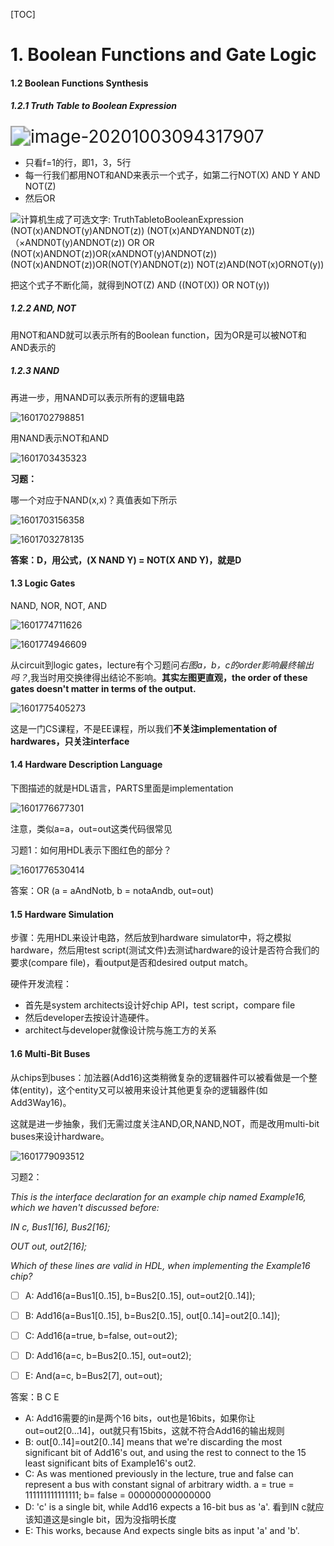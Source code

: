 [TOC]

# 1. Boolean Functions and Gate Logic

#### 1.2 Boolean Functions Synthesis

##### 1.2.1 Truth Table to Boolean Expression

<img src="https://raw.githubusercontent.com/ZhouMeng1998/computer-science-notes/main/IMG/image-20201003094317907.png" alt="image-20201003094317907" style="zoom:200%;" />

- 只看f=1的行，即1，3，5行
- 每一行我们都用NOT和AND来表示一个式子，如第二行NOT(X) AND Y AND NOT(Z)
- 然后OR

![计算机生成了可选文字: TruthTabletoBooleanExpression (NOT(x)ANDNOT(y)ANDNOT(z)) (NOT(x)ANDYANDN0T(z)) （×ANDN0T(y)ANDNOT(z)) OR OR (NOT(x)ANDNOT(z))OR(xANDNOT(y)ANDNOT(z)) (NOT(x)ANDNOT(z))OR(NOT(Y)ANDNOT(z)) NOT(z)AND(NOT(x)ORNOT(y))](https://raw.githubusercontent.com/ZhouMeng1998/computer-science-notes/main/IMG/202010/03/141901-795663.png)

把这个式子不断化简，就得到NOT(Z) AND ((NOT(X)) OR NOT(y))

##### 1.2.2 AND, NOT

用NOT和AND就可以表示所有的Boolean function，因为OR是可以被NOT和AND表示的

##### 1.2.3 NAND

再进一步，用NAND可以表示所有的逻辑电路



![1601702798851](https://raw.githubusercontent.com/ZhouMeng1998/computer-science-notes/main/IMG/202010/03/132640-519150.png)

用NAND表示NOT和AND

![1601703435323](https://raw.githubusercontent.com/ZhouMeng1998/computer-science-notes/main/IMG/202010/04/110937-705223.png)

**习题：**

哪一个对应于NAND(x,x)？真值表如下所示

![1601703156358](https://raw.githubusercontent.com/ZhouMeng1998/computer-science-notes/main/IMG/202010/03/133237-517953.png)

![1601703278135](https://raw.githubusercontent.com/ZhouMeng1998/computer-science-notes/main/IMG/202010/03/133438-714350.png)

**答案：D，用公式，(X NAND Y) = NOT(X AND Y)，就是D**

#### 1.3 Logic Gates

NAND, NOR, NOT, AND

![1601774711626](https://raw.githubusercontent.com/ZhouMeng1998/computer-science-notes/main/IMG/202010/04/092515-146404.png)

![1601774946609](https://raw.githubusercontent.com/ZhouMeng1998/computer-science-notes/main/IMG/202010/04/092907-451339.png)

从circuit到logic gates，lecture有个习题问*右图a，b，c的order影响最终输出吗？*,我当时用交换律得出结论不影响。**其实左图更直观，the order of these gates doesn't matter in terms of the output.**

![1601775405273](https://raw.githubusercontent.com/ZhouMeng1998/computer-science-notes/main/IMG/202010/04/093646-181317.png)

这是一门CS课程，不是EE课程，所以我们**不关注implementation of hardwares，只关注interface**

#### 1.4 Hardware Description Language

下图描述的就是HDL语言，PARTS里面是implementation

![1601776677301](https://raw.githubusercontent.com/ZhouMeng1998/computer-science-notes/main/IMG/202010/04/095758-60575.png)

注意，类似a=a，out=out这类代码很常见

习题1：如何用HDL表示下图红色的部分？

![1601776530414](https://raw.githubusercontent.com/ZhouMeng1998/computer-science-notes/main/IMG/202010/04/095531-270538.png)

答案：OR (a = aAndNotb, b = notaAndb, out=out)

#### 1.5 Hardware Simulation

步骤：先用HDL来设计电路，然后放到hardware simulator中，将之模拟hardware，然后用test script(测试文件)去测试hardware的设计是否符合我们的要求(compare file)，看output是否和desired output match。

硬件开发流程：

- 首先是system architects设计好chip API，test script，compare file
- 然后developer去按设计造硬件。
- architect与developer就像设计院与施工方的关系

#### 1.6 Multi-Bit Buses

从chips到buses：加法器(Add16)这类稍微复杂的逻辑器件可以被看做是一个整体(entity)，这个entity又可以被用来设计其他更复杂的逻辑器件(如Add3Way16)。

这就是进一步抽象，我们无需过度关注AND,OR,NAND,NOT，而是改用multi-bit buses来设计hardware。

![1601779093512](https://raw.githubusercontent.com/ZhouMeng1998/computer-science-notes/main/IMG/202010/04/103817-892120.png)

习题2：

*This is the interface declaration for an example chip named Example16, which we haven't discussed before:*

*IN c, Bus1[16], Bus2[16];*

*OUT out, out2[16];*

*Which of these lines are valid in HDL, when implementing the Example16 chip?*

- [ ] A: Add16(a=Bus1[0..15], b=Bus2[0..15], out=out2[0..14]);
- [ ] B: Add16(a=Bus1[0..15], b=Bus2[0..15], out[0..14]=out2[0..14]);
- [ ] C: Add16(a=true, b=false, out=out2);
- [ ] D: Add16(a=c, b=Bus2[0..15], out=out2);
- [ ] E: And(a=c, b=Bus2[7], out=out);



答案：B C E

- A: Add16需要的in是两个16 bits，out也是16bits，如果你让out=out2[0...14]，out就只有15bits，这就不符合Add16的输出规则
- B: out[0..14]=out2[0..14] means that we're discarding the most significant bit of Add16's out, and using the rest to connect to the 15 least significant bits of Example16's out2.
- C: As was mentioned previously in the lecture, true and false can represent a bus with constant signal of arbitrary width. a = true = 111111111111111; b= false = 000000000000000
- D: 'c' is a single bit, while Add16 expects a 16-bit bus as 'a'. 看到IN c就应该知道这是single bit，因为没指明长度
- E: This works, because And expects single bits as input 'a' and 'b'.

